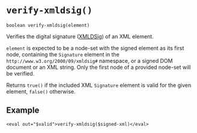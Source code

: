 # `verify-xmldsig()`

```
boolean verify-xmldsig(element)
```

Verifies the digital signature ([XMLDSig](https://en.wikipedia.org/wiki/XML_Signature))
of an XML element.

`element` is expected to be a node-set with the signed element as its first node, containing the `Signature` element
in the `http://www.w3.org/2000/09/xmldsig#` namespace, or a signed DOM document or an XML string.
Only the first node of a provided node-set will be verified.

Returns `true()` if the included XML `Signature` element is valid for the given element, `false()` otherwise.

## Example

```
<eval out="$valid">verify-xmldsig($signed-xml)</eval>
```
